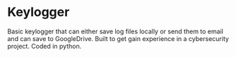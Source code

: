 # Keylogger
Basic keylogger that can either save log files locally or send them to email and can save to GoogleDrive.
Built to get gain experience in a cybersecurity project. Coded in python.

